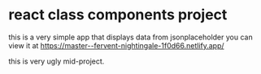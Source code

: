 # react class components project

this is a very simple app that displays data from jsonplaceholder
you can view it at https://master--fervent-nightingale-1f0d66.netlify.app/

this is very ugly mid-project.
